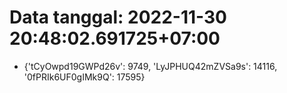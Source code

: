 # Data tanggal: 2022-11-30 20:48:02.691725+07:00

* {'tCyOwpd19GWPd26v': 9749, 'LyJPHUQ42mZVSa9s': 14116, '0fPRIk6UF0gIMk9Q': 17595}
